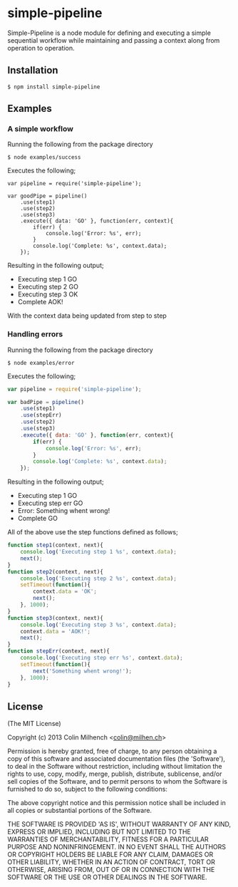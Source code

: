 
# simple-pipeline

Simple-Pipeline is a node module for defining and executing a simple sequential workflow while maintaining and passing a context along from operation to operation.

## Installation

    $ npm install simple-pipeline

## Examples

### A simple workflow
Running the following from the package directory

    $ node examples/success

Executes the following;

```
var pipeline = require('simple-pipeline');

var goodPipe = pipeline()
	.use(step1)
	.use(step2)
	.use(step3)
	.execute({ data: 'GO' }, function(err, context){
		if(err) {
			console.log('Error: %s', err);
		}
		console.log('Complete: %s', context.data);
	});
```
Resulting in the following output;
 - Executing step 1 GO
 - Executing step 2 GO
 - Executing step 3 OK
 - Complete AOK!

 With the context data being updated from step to step

### Handling errors
Running the following from the package directory

    $ node examples/error

Executes the following;

```js
var pipeline = require('simple-pipeline');

var badPipe = pipeline()
	.use(step1)
	.use(stepErr)
	.use(step2)
	.use(step3)
	.execute({ data: 'GO' }, function(err, context){
		if(err) {
			console.log('Error: %s', err);
		}
		console.log('Complete: %s', context.data);
	});
```
Resulting in the following output;
 - Executing step 1 GO
 - Executing step err GO
 - Error: Something whent wrong!
 - Complete GO

All of the above use the step functions defined as follows;

```js
function step1(context, next){
	console.log('Executing step 1 %s', context.data);
	next();	
}
function step2(context, next){
	console.log('Executing step 2 %s', context.data);
	setTimeout(function(){
		context.data = 'OK';
		next();
	}, 1000);
}
function step3(context, next){
	console.log('Executing step 3 %s', context.data);
	context.data = 'AOK!';
	next();	
}
function stepErr(context, next){
	console.log('Executing step err %s', context.data);
	setTimeout(function(){
		next('Something whent wrong!');
	}, 1000);
}
```

## License 

(The MIT License)

Copyright (c) 2013 Colin Milhench &lt;colin@milhen.ch&gt;

Permission is hereby granted, free of charge, to any person obtaining
a copy of this software and associated documentation files (the
'Software'), to deal in the Software without restriction, including
without limitation the rights to use, copy, modify, merge, publish,
distribute, sublicense, and/or sell copies of the Software, and to
permit persons to whom the Software is furnished to do so, subject to
the following conditions:

The above copyright notice and this permission notice shall be
included in all copies or substantial portions of the Software.

THE SOFTWARE IS PROVIDED 'AS IS', WITHOUT WARRANTY OF ANY KIND,
EXPRESS OR IMPLIED, INCLUDING BUT NOT LIMITED TO THE WARRANTIES OF
MERCHANTABILITY, FITNESS FOR A PARTICULAR PURPOSE AND NONINFRINGEMENT.
IN NO EVENT SHALL THE AUTHORS OR COPYRIGHT HOLDERS BE LIABLE FOR ANY
CLAIM, DAMAGES OR OTHER LIABILITY, WHETHER IN AN ACTION OF CONTRACT,
TORT OR OTHERWISE, ARISING FROM, OUT OF OR IN CONNECTION WITH THE
SOFTWARE OR THE USE OR OTHER DEALINGS IN THE SOFTWARE.